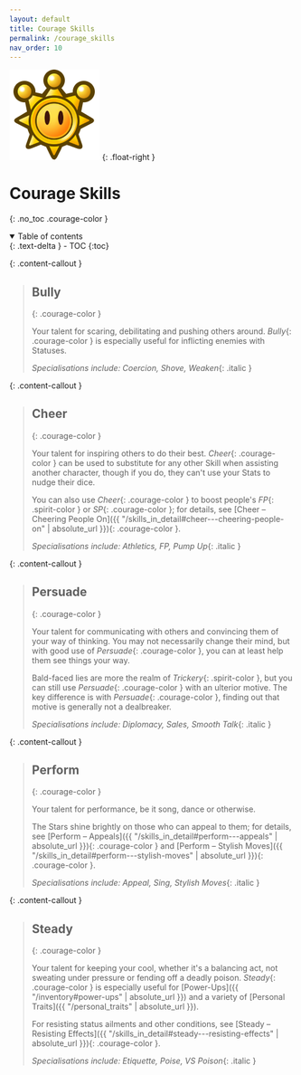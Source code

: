 ```yaml
---
layout: default
title: Courage Skills
permalink: /courage_skills
nav_order: 10
---
```


![](assets/images/icons/courage.png)
{: .float-right }

# Courage Skills
{: .no_toc .courage-color }

<details open markdown="block">
  <summary>
    Table of contents
  </summary>
  {: .text-delta }
- TOC
{:toc}
</details>

{: .content-callout }
> ## Bully
> {: .courage-color }
> 
> Your talent for scaring, debilitating and pushing others around. *Bully*{: .courage-color } is especially useful for inflicting enemies with Statuses.
> 
> *Specialisations include: Coercion, Shove, Weaken*{: .italic }

{: .content-callout }
> ## Cheer
> {: .courage-color }
> 
> Your talent for inspiring others to do their best. *Cheer*{: .courage-color } can be used to substitute for any other Skill when assisting another character, though if you do, they can't use your Stats to nudge their dice.
> 
> You can also use *Cheer*{: .courage-color } to boost people's *FP*{: .spirit-color } or *SP*{: .courage-color }; for details, see [Cheer – Cheering People On]({{ "/skills_in_detail#cheer---cheering-people-on" | absolute_url }}){: .courage-color }.
>
> *Specialisations include: Athletics, FP, Pump Up*{: .italic }

{: .content-callout }
> ## Persuade
> {: .courage-color }
>
> Your talent for communicating with others and convincing them of your way of thinking. You may not necessarily change their mind, but with good use of *Persuade*{: .courage-color }, you can at least help them see things your way.
>
> Bald-faced lies are more the realm of *Trickery*{: .spirit-color }, but you can still use *Persuade*{: .courage-color } with an ulterior motive. The key difference is with *Persuade*{: .courage-color }, finding out that motive is generally not a dealbreaker.
>
> *Specialisations include: Diplomacy, Sales, Smooth Talk*{: .italic }

{: .content-callout }
> ## Perform
> {: .courage-color }
>
> Your talent for performance, be it song, dance or otherwise.
>
> The Stars shine brightly on those who can appeal to them; for details, see [Perform – Appeals]({{ "/skills_in_detail#perform---appeals" | absolute_url }}){: .courage-color } and [Perform – Stylish Moves]({{ "/skills_in_detail#perform---stylish-moves" | absolute_url }}){: .courage-color }.
>
> *Specialisations include: Appeal, Sing, Stylish Moves*{: .italic }

{: .content-callout }
> ## Steady
> {: .courage-color }
>
> Your talent for keeping your cool, whether it's a balancing act, not sweating under pressure or fending off a deadly poison. *Steady*{: .courage-color } is especially useful for [Power-Ups]({{ "/inventory#power-ups" | absolute_url }}) and a variety of [Personal Traits]({{ "/personal_traits" | absolute_url }}).
>
> For resisting status ailments and other conditions, see [Steady – Resisting Effects]({{ "/skills_in_detail#steady---resisting-effects" | absolute_url }}){: .courage-color }.
>
> *Specialisations include: Etiquette, Poise, VS Poison*{: .italic }